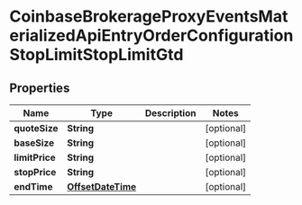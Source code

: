 
# CoinbaseBrokerageProxyEventsMaterializedApiEntryOrderConfigurationStopLimitStopLimitGtd

## Properties
Name | Type | Description | Notes
------------ | ------------- | ------------- | -------------
**quoteSize** | **String** |  |  [optional]
**baseSize** | **String** |  |  [optional]
**limitPrice** | **String** |  |  [optional]
**stopPrice** | **String** |  |  [optional]
**endTime** | [**OffsetDateTime**](OffsetDateTime.md) |  |  [optional]



